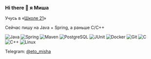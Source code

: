 ### Hi there 👋 я Миша

Учусь в «[Школе 21](https://21-school.ru/)»

Сейчас пишу на Java + Spring, а раньше C/C++

![Java](https://img.shields.io/badge/java-%23ED8B00.svg?style=for-the-badge&logo=java&logoColor=white)
![Spring](https://img.shields.io/badge/spring-%236DB33F.svg?style=for-the-badge&logo=spring&logoColor=white)
![Maven](https://img.shields.io/badge/maven-%23bb2046.svg?style=for-the-badge&logo=maven&logoColor=white)
![PostgreSQL](https://img.shields.io/badge/postgresql-%23336791.svg?style=for-the-badge&logo=postgresql&logoColor=white)
![JUnit](https://img.shields.io/badge/junit-%2325A162.svg?style=for-the-badge&logo=junit&logoColor=white)
![Docker](https://img.shields.io/badge/docker-%232497ed.svg?style=for-the-badge&logo=docker&logoColor=white)
![Git](https://img.shields.io/badge/git-%23f05133.svg?style=for-the-badge&logo=git&logoColor=white)
![C](https://img.shields.io/badge/c-%2300599C.svg?style=for-the-badge)
![C++](https://img.shields.io/badge/c++-%2300599C.svg?style=for-the-badge)
![Linux](https://img.shields.io/badge/linux-%23050507.svg?style=for-the-badge&logo=linux&logoColor=white)



Telegram: <a href="https://t.me/eto_misha">@eto_misha</a>
